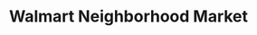 ---
title: "Walmart Neighborhood Market"
url: /hoover/walmart-neighborhood-market-valleydale-road/
shop: Supermarkt
---